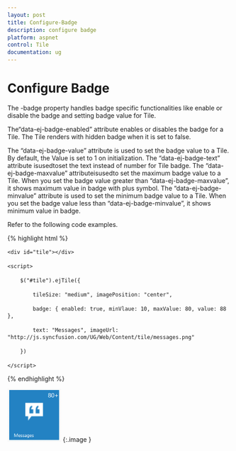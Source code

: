 ```yaml
---
layout: post
title: Configure-Badge
description: configure badge
platform: aspnet
control: Tile
documentation: ug
---
```


# Configure Badge

The -badge property handles badge specific functionalities like enable or disable the badge and setting badge value for Tile.

The“data-ej-badge-enabled” attribute enables or disables the badge for a Tile. The Tile renders with hidden badge when it is set to false.

The “data-ej-badge-value” attribute is used to set the badge value to a Tile. By default, the Value is set to 1 on initialization. The “data-ej-badge-text” attribute isusedtoset the text instead of number for Tile badge. The “data-ej-badge-maxvalue” attributeisusedto set the maximum badge value to a Tile. When you set the badge value greater than “data-ej-badge-maxvalue”, it shows maximum value in badge with plus symbol. The “data-ej-badge-minvalue” attribute is used to set the minimum badge value to a Tile. When you set the badge value less than “data-ej-badge-minvalue”, it shows minimum value in badge.

Refer to the following code examples.

{% highlight html %}

    <div id="tile"></div>

    <script>

        $("#tile").ejTile({

            tileSize: "medium", imagePosition: "center",

            badge: { enabled: true, minVlaue: 10, maxValue: 80, value: 88 },

            text: "Messages", imageUrl: "http://js.syncfusion.com/UG/Web/Content/tile/messages.png"

        })

    </script> 



{% endhighlight %}



![](Configure-Badge_images/Configure-Badge_img1.png) 
{:.image }


